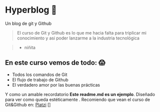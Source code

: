 # Hyperblog 💚
Un blog de git y Github
>El curso de Git y Github es lo que me hacia falta para triplicar mi conocimiento y asi poder lanzarme a la industria tecnológica 

>- niñita

## En este curso vemos de todo: 😱
* Todos los comandos de Git
* El flujo de trabajo de Github
* El verdadero amor por las buenas prácticas

Y como un amable recordatorio **Este readme.md es un ejemplo**. Diseñado para ver 
como queda estéticamente . Recomiendo que vean el curso de Git&Github en: [Platzi](https://platzi.com/cursos/git-github/ "Platzi") []
